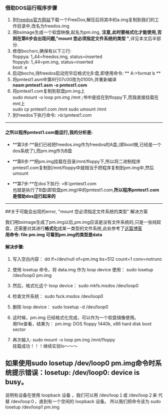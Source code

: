 ### 借助DOS运行程序步骤

1. 到[freedos官方网站](http://www.freedos.org/)下载一个FreeDos,解压后将其中的a.img复制到我们的工作目录中,改名为freedos.img
2. 用bximage生成一个软盘映像,起名为pm.img, **注意,此时要格式化才能使用,否则在第6步会出现问题,"mount 您必须指定文件系统的类型 "**,详见本文后半部分.
3. 修改bochsrc,确保有以下三行:   
    floppya:    1_44=freedos.img, status=inserted   
    floppyb:    1_44=pm.img, status=inserted   
    boot:   a   
4. 启动bochs,待freedos启动完毕后格式化B:盘,即使用命令:
    ** A:\>format  b **
5. 将pmtest1.asm中第8行07c00改为0100h,并重新编译   
**nasm  pmtest1.asm -o pmtest1.com**
6. 将pmtest1.com复制到软盘pm.img上   
sudo mount -o loop pm.img /mnt       ;书中是挂在到floppy下,而我直接挂载在mnt上   
sudo cp pmtest1.com /mnt
sudo umount /mnt   
7. 到freedos下执行命令:   >b:\pmtest1.com

--------------------------
#### 之所以程序pmtest1.com能运行,我的分析是:   
+ **第3步:**我们已经把freedos.img作为freedos的A盘,(即boot根,已经是一个dos系统了),而pm.img作为B盘   

+ **第6步:**把pm.img挂载在目录/mnt/floppy下,所以将二进制程序pmtest1.com复制到/mnt/floppy中就相当于把程序复制到pm.img中,然后umount   
+ **第7步:**在dos下执行:    >B:\pmtest1.com   
也就是执行了B盘(即软盘pm.img)中的pmtest1.com,**所以程序pmtest1.com是借助dos运行起来的**

-----------------
##关于可能会出现的error, "mount 您必须指定文件系统的类型" 解决方案

我们用bximage生成了pm.img以后,pm.img应该是没有文件系统的,只是一张纯软盘，还需要对其进行**格式化**成某一类型的文件系统,此处参考了[这篇博客](http://kevinlp.com/oranges-mount-error.html)   
**用命令: file pm.img 可看到pm.img的类型是data**
#### 解决步骤:
1. 写入空白内容： 
dd if=/dev/null of=pm.img bs=512 count=1 conv=notrunc    

2. 使用 losetup 命令，将 data.img 作为 loop device 使用：
sudo losetup /dev/loop0 pm.img

3. 然后，格式化这个 loop device：
sudo mkfs.msdos /dev/loop0

4. 检查文件系统：
sudo fsck.msdos /dev/loop0

5. 删除 loop device：
sudo losetup -d /dev/loop0

6. 这时候，pm.img 已经格式化完成，可以作为一个软盘镜像使用。   
用file查看，结果为：  pm.img: DOS floppy 1440k, x86 hard disk boot sector   

7. 再次输入:
sudo mount -o loop pm.img /mnt/floppy   
挂载成功！！！继续实验lo～～～


##  如果使用sudo losetup /dev/loop0  pm.img命令时系统提示错误：losetup: /dev/loop0: device is busy。
说明有设备在使用 loopback 设备 ，我们可以用 /dev/loop１或 /dev/loop２来 代替 /dev/loop０，直到有一个空闲的 loopback 设备。
所以我们把命令该为 sudo losetup /dev/loop1 pm.img
